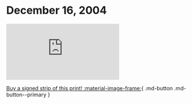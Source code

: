 # December 16, 2004

![](https://www.achewood.com/comic.php?date=12162004)

[Buy a signed strip of this print! :material-image-frame:](https://achewood-holiday-pop-up.myshopify.com/products/strip#12162004){ .md-button .md-button--primary }
